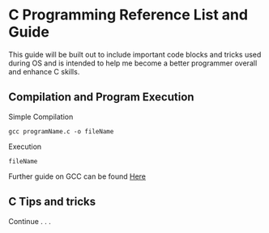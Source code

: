 # C Programming Reference List and Guide


This guide will be built out to include important code blocks and tricks used during OS and is intended to help me become a better programmer overall and enhance C skills.


## Compilation and Program Execution

Simple Compilation

```
gcc programName.c -o fileName
```

Execution

```
fileName
```

Further guide on GCC can be found [Here](http://pages.cs.wisc.edu/~beechung/ref/gcc-intro.html)


## C Tips and tricks

Continue . . .